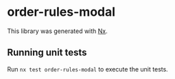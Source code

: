 # order-rules-modal

This library was generated with [Nx](https://nx.dev).

## Running unit tests

Run `nx test order-rules-modal` to execute the unit tests.
